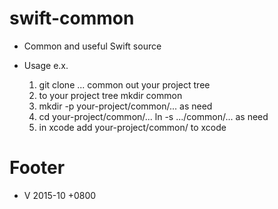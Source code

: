 # swift-common

- Common and useful Swift source

- Usage e.x.

	1. git clone ... common out your project tree
	2. to your project tree mkdir common
	3. mkdir -p your-project/common/... as need
	4. cd your-project/common/... ln -s .../common/... as need
	5. in xcode add your-project/common/ to xcode

# Footer

- V 2015-10 +0800
